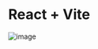 # React + Vite

![image](https://github.com/user-attachments/assets/8e6f9691-18dd-4ca8-b0d2-c134ff5e3c17)
